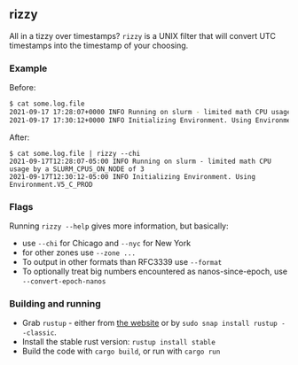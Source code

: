 ## rizzy

All in a tizzy over timestamps? `rizzy` is a UNIX filter that will
convert UTC timestamps into the timestamp of your choosing.

### Example

Before:

```bash
$ cat some.log.file
2021-09-17 17:28:07+0000 INFO Running on slurm - limited math CPU usage by a SLURM_CPUS_ON_NODE of 3
2021-09-17 17:30:12+0000 INFO Initializing Environment. Using Environment.V5_C_PROD
```

After:
```
$ cat some.log.file | rizzy --chi
2021-09-17T12:28:07-05:00 INFO Running on slurm - limited math CPU usage by a SLURM_CPUS_ON_NODE of 3
2021-09-17T12:30:12-05:00 INFO Initializing Environment. Using Environment.V5_C_PROD
```

### Flags

Running `rizzy --help` gives more information, but basically:
* use `--chi` for Chicago and `--nyc` for New York
* for other zones use `--zone ...`
* To output in other formats than RFC3339 use `--format`
* To optionally treat big numbers encountered as nanos-since-epoch, use `--convert-epoch-nanos`


### Building and running

* Grab `rustup` - either from [the website](https://www.rust-lang.org/tools/install) or by `sudo snap install rustup --classic`.
* Install the stable rust version: `rustup install stable`
* Build the code with `cargo build`, or run with `cargo run`

